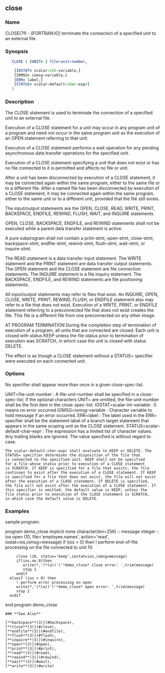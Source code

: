 ## close

### **Name**
   CLOSE(7f) - [FORTRAN:IO] terminate the connection of a specified unit
   to an external file.
   
### **Synopsis**
```fortran
   CLOSE ( [UNIT= ] file-unit-number,

    [IOSTAT= scalar-int-variable,]
    [IOMSG= iomsg-variable,] 
    [ERR= label,] 
    [STATUS= scalar-default-char-expr]
   )
```
### **Description**

   The CLOSE statement is used to terminate the connection of a specified
   unit to an external file.

   Execution of a CLOSE statement for a unit may occur in any program
   unit of a program and need not occur in the same program unit as the
   execution of an OPEN statement referring to that unit.

   Execution of a CLOSE statement performs a wait operation for any
   pending asynchronous data transfer operations for the specified unit.

   Execution of a CLOSE statement specifying a unit that does not exist or
   has no file connected to it is permitted and affects no file or unit.

   After a unit has been disconnected by execution of a CLOSE statement,
   it may be connected again within the same program, either to the same
   file or to a different file. After a named file has been disconnected
   by execution of a CLOSE statement, it may be connected again within
   the same program, either to the same unit or to a different unit,
   provided that the file still exists.

   The input/output statements are the OPEN, CLOSE, READ, WRITE, PRINT,
   BACKSPACE, ENDFILE, REWIND, FLUSH, WAIT, and INQUIRE statements.

   OPEN, CLOSE, BACKSPACE, ENDFILE, and REWIND statements shall not be
   executed while a parent data transfer statement is active.

   A pure subprogram shall not contain a print-stmt, open-stmt,
   close-stmt, backspace-stmt, endfile-stmt, rewind-stmt, flush-stmt,
   wait-stmt, or inquire-stmt.

   The READ statement is a data transfer input statement. The
   WRITE statement and the PRINT statement are data transfer output
   statements. The OPEN statement and the CLOSE statement are file
   connection statements. The INQUIRE statement is a file inquiry
   statement. The BACKSPACE, ENDFILE, and REWIND statements are file
   positioning statements.

   All input/output statements may refer to files that exist. An INQUIRE,
   OPEN, CLOSE, WRITE, PRINT, REWIND, FLUSH, or ENDFILE statement
   also may refer to a file that does not exist. Execution of a WRITE,
   PRINT, or ENDFILE statement referring to a preconnected file that
   does not exist creates the file. This file is a different file from
   one preconnected on any other image.

   AT PROGRAM TERMINATION
   During the completion step of termination of execution of a program,
   all units that are connected are closed. Each unit is closed with
   status KEEP unless the file status prior to termination of execution
   was SCRATCH, in which case the unit is closed with status DELETE.

   The effect is as though a CLOSE statement without a STATUS=
   specifier were executed on each connected unit.

### **Options**
  No specifier shall appear more than once in a given close-spec-list.

  UNIT=file-unit-number
  : A file-unit-number shall be specified in a close-spec-list; if the
    optional characters UNIT= are omitted, the file-unit-number shall
    be the first item in the close-spec-list.
  IOSTAT=scalar-int-variable
  : 0 means no error occurred
  IOMSG=iomsg-variable
  : Character variable to hold message if an error occurred.
  ERR=label
  : The label used in the ERR= specifier shall be the statement label
    of a branch target statement that
    appears in the same scoping unit as the CLOSE statement.
  STATUS=scalar-default-char-expr
  : The expression has a limited list of
    character values. Any trailing blanks are ignored. The value specified
    is without regard to case.

    The scalar-default-char-expr shall evaluate to KEEP or DELETE. The
    STATUS= specifier determines the disposition of the file that
    is connected to the specified unit. KEEP shall not be specified
    for a file whose status prior to execution of a CLOSE statement
    is SCRATCH. If KEEP is specified for a file that exists, the file
    continues to exist after the execution of a CLOSE statement. If KEEP
    is specified for a file that does not exist, the file will not exist
    after the execution of a CLOSE statement. If DELETE is specified,
    the file will not exist after the execution of a CLOSE statement. If
    this specifier is omitted, the default value is KEEP, unless the
    file status prior to execution of the CLOSE statement is SCRATCH,
    in which case the default value is DELETE.

### **Examples**
sample program:

   program demo_close
   implicit none
   character(len=256) :: message
   integer            :: ios
      open (10, file='employee.names', action='read', iostat=ios,iomsg=message)
      if (ios < 0) then
         ! perform end-of-file processing on the file connected to unit 10.

         close (10, status='keep',iostat=ios,iomsg=message)
         if(ios.ne.0)then
            write(*,'(*(a))')'*demo_close* close error: ',trim(message)
            stop 1
         endif
      elseif (ios > 0) then
         ! perform error processing on open
         write(*,'(*(a))')'*demo_close* open error: ',trim(message)
         stop 2
      endif
   end program demo_close
```
### **See Also**

[**backspace**(3)](#backspace),
[**close**(3)](#close),
[**endfile**(3)](#endfile),
[**flush**(3)](#flush),
[**inquire**(3)](#inquire),
[**open**(3)](#open),
[**print**(3)](#print),
[**read**(3)](#read),
[**rewind**(3)](#rewind),
[**wait**(3)](#wait),
[**write**(3)](#write)
